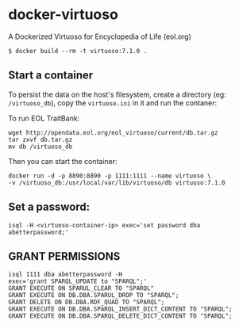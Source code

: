 docker-virtuoso
===============

A Dockerized Virtuoso for Encyclopedia of Life (eol.org)

```
$ docker build --rm -t virtuoso:7.1.0 .
```

## Start a container

To persist the data on the host's filesystem, create a directory
(eg: `/virtuoso_db`), copy the `virtuoso.ini` in it and run the contaner:

To run EOL TraitBank:

    wget http://opendata.eol.org/eol_virtuoso/current/db.tar.gz
    tar zxvf db.tar.gz
    mv db /virtuoso_db

Then you can start the container:

    docker run -d -p 8890:8890 -p 1111:1111 --name virtuoso \
    -v /virtuoso_db:/usr/local/var/lib/virtuoso/db virtuoso:7.1.0

## Set a password:

    isql -H <virtuoso-container-ip> exec='set password dba abetterpassword;'

## GRANT PERMISSIONS

    isql 1111 dba abetterpassword -H
    exec='grant SPARQL_UPDATE to "SPARQL";'
    GRANT EXECUTE ON SPARUL_CLEAR TO "SPARQL"
    GRANT EXECUTE ON DB.DBA.SPARUL_DROP TO "SPARQL";
    GRANT DELETE ON DB.DBA.RDF_QUAD TO "SPARQL";
    GRANT EXECUTE ON DB.DBA.SPARQL_INSERT_DICT_CONTENT TO "SPARQL";
    GRANT EXECUTE ON DB.DBA.SPARQL_DELETE_DICT_CONTENT TO "SPARQL";

